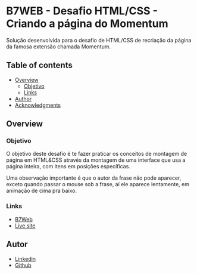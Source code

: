 # B7WEB - Desafio HTML/CSS - Criando a página do Momentum

Solução desenvolvida para o desafio de HTML/CSS de recriação da página da famosa extensão chamada Momentum.

## Table of contents

- [Overview](#overview)
  - [Objetivo](#objetivo)
  - [Links](#links)
- [Author](#author)
- [Acknowledgments](#acknowledgments)


## Overview

### Objetivo

O objetivo deste desafio é te fazer praticar os conceitos de montagem de página em HTML&CSS através da montagem de uma interface que usa a página inteira, com itens em posições específicas.

Uma observação importante é que o autor da frase não pode aparecer, exceto quando passar o mouse sob a frase, aí ele aparece lentamente, em animação de cima pra baixo.



### Links

- [B7Web](https://b7web.com.br/fullstack/)
- [Live site]()



## Autor

- [Linkedin](https://www.linkedin.com/in/tamiresataide/)
- [Github](https://github.com/tamiresataide)

